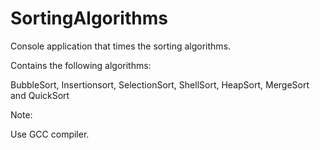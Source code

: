 # SortingAlgorithms
Console application that times the sorting algorithms.

Contains the following algorithms:

BubbleSort, Insertionsort, SelectionSort, ShellSort, HeapSort, MergeSort and QuickSort

Note:

Use GCC compiler.
